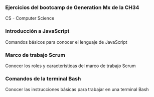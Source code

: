 ### Ejercicios del bootcamp de Generation Mx de la CH34
CS - Computer Science
### Introducción a JavaScript
Comandos básicos para conocer el lenguaje de JavaScript

### Marco de trabajo Scrum
Conocer los roles y características del marco de trabajo Scrum

### Comandos de la terminal Bash
Conocer las instrucciones básicas para trabajar en una terminal Bash
